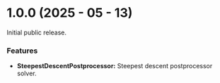 # 1.0.0 (2025 - 05 - 13)

Initial public release.

### Features

* **SteepestDescentPostprocessor:** Steepest descent postprocessor solver.
